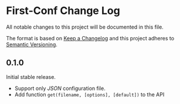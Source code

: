 # First-Conf Change Log

All notable changes to this project will be documented in this file.

The format is based on [Keep a Changelog](http://keepachangelog.com/) and this project adheres to [Semantic Versioning](http://semver.org/).

## 0.1.0

Initial stable release.

- Support only *JSON* configuration file.
- Add function `get(filename, [options], [default])` to the API
